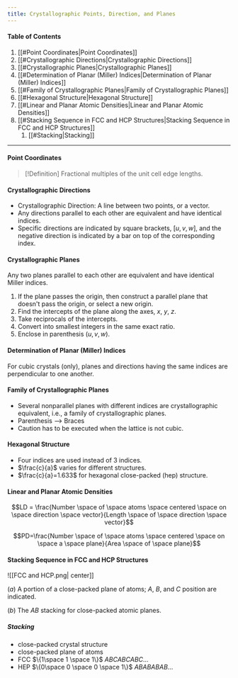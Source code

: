```yaml
---
title: Crystallographic Points, Direction, and Planes
---
```


#### Table of Contents
1. [[#Point Coordinates|Point Coordinates]]
2. [[#Crystallographic Directions|Crystallographic Directions]]
3. [[#Crystallographic Planes|Crystallographic Planes]]
4. [[#Determination of Planar (Miller) Indices|Determination of Planar (Miller) Indices]]
5. [[#Family of Crystallographic Planes|Family of Crystallographic Planes]]
6. [[#Hexagonal Structure|Hexagonal Structure]]
7. [[#Linear and Planar Atomic Densities|Linear and Planar Atomic Densities]]
8. [[#Stacking Sequence in FCC and HCP Structures|Stacking Sequence in FCC and HCP Structures]]
	1. [[#Stacking|Stacking]]
---
#### Point Coordinates
>[!Definition]
>Fractional multiples of the unit cell edge lengths.

#### Crystallographic Directions
- Crystallographic Direction: A line between two points, or a vector.
- Any directions parallel to each other are equivalent and have identical indices.
- Specific directions are indicated by square brackets, $[u,v,w]$, and the negative direction is indicated by a bar on top of the corresponding index.
#### Crystallographic Planes
Any two planes parallel to each other are equivalent and have identical Miller indices.
1. If the plane passes the origin, then construct a parallel plane that doesn't pass the origin, or select a new origin.
2. Find the intercepts of the plane along the axes, $x$, $y$, $z$.
3. Take reciprocals of the intercepts.
4. Convert into smallest integers in the same exact ratio.
5. Enclose in parenthesis $(u,v,w)$.
#### Determination of Planar (Miller) Indices
For cubic crystals (only), planes and directions having the same indices are perpendicular to one another.
#### Family of Crystallographic Planes
- Several nonparallel planes with different indices are crystallographic equivalent, i.e., a family of crystallographic planes.
- Parenthesis --> Braces
- Caution has to be executed when the lattice is not cubic.
#### Hexagonal Structure
- Four indices are used instead of 3 indices.
- $\frac{c}{a}$ varies for different structures.
- $\frac{c}{a}=1.633$ for hexagonal close-packed (hep) structure.
#### Linear and Planar Atomic Densities

$$LD = \frac{Number \space of \space atoms \space centered \space on \space direction \space vector}{Length \space of \space direction \space vector}$$

$$PD=\frac{Number \space of \space atoms \space centered \space on \space a \space plane}{Area \space of \space plane}$$

#### Stacking Sequence in FCC and HCP Structures

![[FCC and HCP.png| center]]

$(a)$ A portion of a close-packed plane of atoms; $A$, $B$, and $C$ position are indicated.

$(b)$ The $AB$ stacking for close-packed atomic planes.

##### Stacking
- close-packed crystal structure
- close-packed plane of atoms
- FCC $\{1\space 1 \space 1\}$ $ABCABCABC...$
- HEP $\{0\space 0 \space 0 \space 1\}$ $ABABABAB...$
